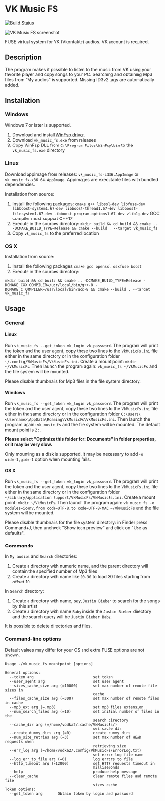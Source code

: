 # VK Music FS

[![Build Status](https://travis-ci.com/vodka2/vk-music-fs.svg?branch=master)](https://travis-ci.com/vodka2/vk-music-fs)

![VK Music FS screenshot](https://i.imgur.com/OoiJfaW.gif)

FUSE virtual system for VK (Vkontakte) audios. VK account is required.

## Description

The program makes it possible to listen to the music from VK using your favorite player and copy songs to your PC. Searching and obtaining Mp3 files from "My audios" is supported. Missing ID3v2 tags are automatically added.

## Installation

### Windows

Windows 7 or later is supported.

1. Download and install [WinFsp driver](https://github.com/billziss-gh/winfsp/releases).
2. Download `vk_music_fs.exe` from releases
3. Copy WinFsp DLL from `C:\Program Files\WinFsp\bin` to the `vk_music_fs.exe` directory

### Linux

Download appimage from releases: `vk_music_fs-i386.AppImage` or `vk_music_fs-x86_64.AppImage`. Appimages are executable files with bundled dependencies.

Installation from source:

1. Install the following packages: `cmake g++ libssl-dev libfuse-dev libboost-system1.67-dev libboost-thread1.67-dev libboost-filesystem1.67-dev libboost-program-options1.67-dev zlib1g-dev` GCC compiler must support C++17
2. Execute in the sources directory: `mkdir build && cd build && cmake .. -DCMAKE_BUILD_TYPE=Release && cmake --build . --target vk_music_fs`
3. Copy `vk_music_fs` to the preferred location

### OS X

Installation from source:

1. Install the following packages `cmake gcc openssl osxfuse boost`
2. Execute in the sources directory:
```
mkdir build && cd build && cmake .. -DCMAKE_BUILD_TYPE=Release -DCMAKE_CXX_COMPILER=/usr/local/bin/g++-8 -DCMAKE_C_COMPILER=/usr/local/bin/gcc-8 && cmake --build . --target vk_music_fs
```

## Usage

### General

#### Linux

Run `vk_music_fs --get_token vk_login vk_password`. The program will print the token and the user agent, copy these two lines to the `VkMusicFs.ini` file either in the same directory or in the configuration folder `~/.config/VkMusicFs/VkMusicFs.ini`. Create a mount point: `mkdir ~/VkMusicFs`. Then launch the program again: `vk_music_fs ~/VkMusicFs` and the file system will be mounted.

Please disable thumbnails for Mp3 files in the file system directory.

#### Windows

Run `vk_music_fs --get_token vk_login vk_password`. The program will print the token and the user agent, copy these two lines to the `VkMusicFs.ini` file either in the same directory or in the configuration folder `C:\Users\<Username>\AppData\Roaming\VkMusicFs\VkMusicFs.ini`. Then launch the program again: `vk_music_fs` and the file system will be mounted. The default mount point is `Z:`.

**Please select "Optimize this folder for: Documents" in folder properties, or it may be very slow.**

Only mounting as a disk is supported. It may be necessary to add `-o uid=-1,gid=-1` option when mounting fails.

#### OS X

Run `vk_music_fs --get_token vk_login vk_password`. The program will print the token and the user agent, copy these two lines to the `VkMusicFs.ini` file either in the same directory or in the configuration folder `~/Library/Application Support/VkMusicFs/VkMusicFs.ini`. Create a mount point: `mkdir ~/VkMusicFs`. Then launch the program again: `vk_music_fs -o modules=iconv,from_code=UTF-8,to_code=UTF-8-MAC ~/VkMusicFs` and the file system will be mounted.

Please disable thumbnails for the file system directory: in Finder press Command+J, then uncheck "Show icon preview" and click on "Use as defaults".


### Commands

In `My audios` and `Search` directories:

1. Create a directory with numeric name, and the parent directory will contain the specified number of Mp3 files
2. Create a directory with name like `10-30` to load 30 files starting from offset 10

In `Search` directory:

1. Create a directory with name, say, `Justin Bieber` to search for the songs by this artist
2. Create a directory with name `Baby` inside the `Justin Bieber` directory and the search query will be `Justin Bieber Baby`.

It is possible to delete directories and files.

### Command-line options

Default values may differ for your OS and extra FUSE options are not shown.

```
Usage ./vk_music_fs mountpoint [options]

General options:
  --token arg                           set token
  --user_agent arg                      set user agent
  --sizes_cache_size arg (=10000)       set max number of remote file sizes in
                                        cache
  --files_cache_size arg (=300)         set max number of remote files in cache
  --mp3_ext arg (=.mp3)                 set mp3 files extension
  --num_search_files arg (=10)          set initial number of files in the
                                        search directory
  --cache_dir arg (=/home/vodka2/.cache/VkMusicFs/)
                                        set cache dir
  --create_dummy_dirs arg (=0)          create dummy dirs
  --num_size_retries arg (=3)           set max number of HEAD requests when
                                        retrieving size
  --err_log arg (=/home/vodka2/.config/VkMusicFs/ErrorLog.txt)
                                        set error log file name
  --log_err_to_file arg (=0)            log errors to file
  --http_timeout arg (=12000)           set HTTP requests timeout in
                                        milliseconds
  --help                                produce help message
  --clear_cache                         clear remote files and remote file
                                        sizes cache
Token options:
  --get_token arg       Obtain token by login and password

```

